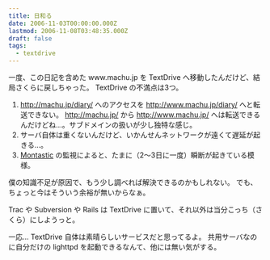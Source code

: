 ```yaml
---
title: 日和る
date: 2006-11-03T00:00:00.000Z
lastmod: 2006-11-08T03:48:35.000Z
draft: false
tags:
  - textdrive
---
```


一度、この日記を含めた www\.machu.jp を TextDrive へ移動したんだけど、結局さくらに戻しちゃった。 TextDrive の不満点は3つ。

1. <http://machu.jp/diary/> へのアクセスを <http://www.machu.jp/diary/> へと転送できない。 <http://machu.jp/> から <http://www.machu.jp/> へは転送できるんだけどね…。サブドメインの扱いが少し独特な感じ。
2. サーバ自体は重くないんだけど、いかんせんネットワークが遠くて遅延が起きる…。
3. [Montastic](/posts/20061025/p01) の監視によると、たまに（2〜3日に一度）瞬断が起きている模様。

僕の知識不足が原因で、もう少し調べれば解決できるのかもしれない。 でも、ちょっと今はそういう余裕が無いからなぁ。

Trac や Subversion や Rails は TextDrive に置いて、それ以外は当分こっち（さくら）にしようっと。

一応… TextDrive 自体は素晴らしいサービスだと思ってるよ。 共用サーバなのに自分だけの lighttpd を起動できるなんて、他には無い気がする。
